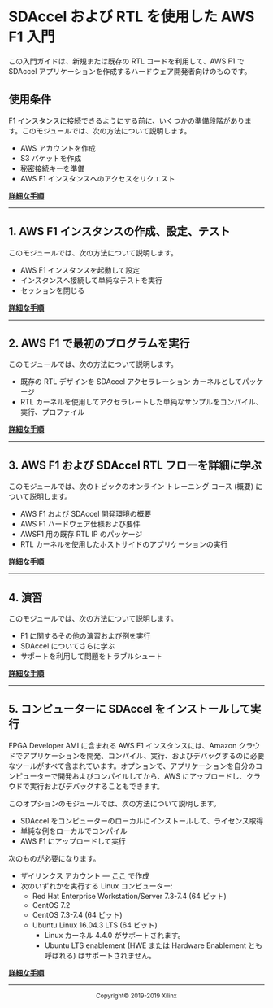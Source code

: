 # SDAccel および RTL を使用した AWS F1 入門

この入門ガイドは、新規または既存の RTL コードを利用して、AWS F1 で SDAccel アプリケーションを作成するハードウェア開発者向けのものです。

## 使用条件
F1 インスタンスに接続できるようにする前に、いくつかの準備段階があります。このモジュールでは、次の方法について説明します。
- AWS アカウントを作成
- S3 バケットを作成
- 秘密接続キーを準備
- AWS F1 インスタンスへのアクセスをリクエスト

[**詳細な手順**](../PREREQUISITES/README.md)

<hr/>

## 1. AWS F1 インスタンスの作成、設定、テスト
このモジュールでは、次の方法について説明します。
- AWS F1 インスタンスを起動して設定
- インスタンスへ接続して単純なテストを実行
- セッションを閉じる

[**詳細な手順**](STEP1.md)

<hr/>

## 2. AWS F1 で最初のプログラムを実行
このモジュールでは、次の方法について説明します。
- 既存の RTL デザインを SDAccel アクセラレーション カーネルとしてパッケージ
- RTL カーネルを使用してアクセラレートした単純なサンプルをコンパイル、実行、プロファイル

[**詳細な手順**](STEP2.md)

<hr/>

## 3. AWS F1 および SDAccel RTL フローを詳細に学ぶ
このモジュールでは、次のトピックのオンライン トレーニング コース (概要) について説明します。
- AWS F1 および SDAccel 開発環境の概要
- AWS F1 ハードウェア仕様および要件
- AWSF1 用の既存 RTL IP のパッケージ
- RTL カーネルを使用したホストサイドのアプリケーションの実行

[**詳細な手順**](STEP3.md)

<hr/>

## 4. 演習
このモジュールでは、次の方法について説明します。
- F1 に関するその他の演習および例を実行
- SDAccel についてさらに学ぶ
- サポートを利用して問題をトラブルシュート

[**詳細な手順**](STEP4.md)

<hr/>

## 5. コンピューターに SDAccel をインストールして実行
FPGA Developer AMI に含まれる AWS F1 インスタンスには、Amazon クラウドでアプリケーションを開発、コンパイル、実行、およびデバッグするのに必要なツールがすべて含まれています。オプションで、アプリケーションを自分のコンピューターで開発およびコンパイルしてから、AWS にアップロードし、クラウドで実行およびデバッグすることもできます。

このオプションのモジュールでは、次の方法について説明します。
- SDAccel をコンピューターのローカルにインストールして、ライセンス取得
- 単純な例をローカルでコンパイル
- AWS F1 にアップロードして実行

次のものが必要になります。
- ザイリンクス アカウント — [ここ](https://japan.xilinx.com/registration/create-account.html) で作成
- 次のいずれかを実行する Linux コンピューター:
  - Red Hat Enterprise Workstation/Server 7.3-7.4 (64 ビット)
  - CentOS 7.2
  - CentOS 7.3-7.4 (64 ビット)
  - Ubuntu Linux 16.04.3 LTS (64 ビット)
    - Linux カーネル 4.4.0 がサポートされます。
    - Ubuntu LTS enablement (HWE または Hardware Enablement とも呼ばれる) はサポートされません。


[**詳細な手順**](STEP5.md)
<br>
<hr/>
<p align="center"><sup>Copyright&copy; 2019-2019 Xilinx</sup></p>
